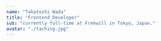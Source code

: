 ```yaml
---
name: "Takatoshi Wada"
title: "Frontend Developer"
sub: "currently full-time at Freewill in Tokyo, Japan."
avatar: "./taching.jpg"
---
```

